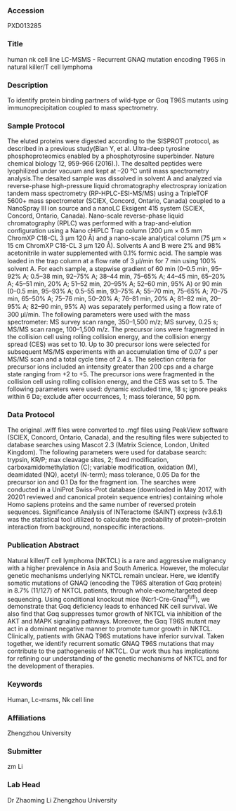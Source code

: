 ### Accession
PXD013285

### Title
human nk cell line LC-MSMS -  Recurrent GNAQ mutation encoding T96S in natural killer/T cell lymphoma

### Description
To identify protein binding partners of wild-type or Gαq T96S mutants using immunoprecipitation coupled to mass spectrometry.

### Sample Protocol
The eluted proteins were digested according to the SISPROT protocol, as described in a previous study(Bian Y, et al. Ultra-deep tyrosine phosphoproteomics enabled by a phosphotyrosine superbinder. Nature chemical biology 12, 959-966 (2016).). The desalted peptides were lyophilized under vacuum and kept at –20 °C until mass spectrometry analysis.The desalted sample was dissolved in solvent A and analyzed via reverse-phase high-pressure liquid chromatography electrospray ionization tandem mass spectrometry (RP-HPLC-ESI-MS/MS) using a TripleTOF 5600+ mass spectrometer (SCIEX, Concord, Ontario, Canada) coupled to a NanoSpray III ion source and a nanoLC Eksigent 415 system (SCIEX, Concord, Ontario, Canada). Nano-scale reverse-phase liquid chromatography (RPLC) was performed with a trap-and-elution configuration using a Nano cHiPLC Trap column (200 μm × 0.5 mm ChromXP C18-CL 3 μm 120 Å) and a nano-scale analytical column (75 μm × 15 cm ChromXP C18-CL 3 μm 120 Å). Solvents A and B were 2% and 98% acetonitrile in water supplemented with 0.1% formic acid. The sample was loaded in the trap column at a ﬂow rate of 3 μl/min for 7 min using 100% solvent A. For each sample, a stepwise gradient of 60 min (0–0.5 min, 95–92% A; 0.5–38 min, 92–75% A; 38–44 min, 75–65% A; 44–45 min, 65–20% A; 45–51 min, 20% A; 51–52 min, 20–95% A; 52–60 min, 95% A) or 90 min (0–0.5 min, 95–93% A; 0.5–55 min, 93–75% A; 55–70 min, 75–65% A; 70–75 min, 65–50% A; 75–76 min, 50–20% A; 76–81 min, 20% A; 81–82 min, 20–95% A; 82–90 min, 95% A) was separately performed using a ﬂow rate of 300 μl/min. The following parameters were used with the mass spectrometer: MS survey scan range, 350–1,500 m/z; MS survey, 0.25 s; MS/MS scan range, 100–1,500 m/z. The precursor ions were fragmented in the collision cell using rolling collision energy, and the collision energy spread (CES) was set to 10. Up to 30 precursor ions were selected for subsequent MS/MS experiments with an accumulation time of 0.07 s per MS/MS scan and a total cycle time of 2.4 s. The selection criteria for precursor ions included an intensity greater than 200 cps and a charge state ranging from +2 to +5. The precursor ions were fragmented in the collision cell using rolling collision energy, and the CES was set to 5. The following parameters were used: dynamic excluded time, 18 s; ignore peaks within 6 Da; exclude after occurrences, 1; mass tolerance, 50 ppm.

### Data Protocol
The original .wiff files were converted to .mgf files using PeakView software (SCIEX, Concord, Ontario, Canada), and the resulting files were subjected to database searches using Mascot 2.3 (Matrix Science, London, United Kingdom). The following parameters were used for database search: trypsin, KR/P; max cleavage sites, 2; fixed modification, carboxamidomethylation (C); variable modification, oxidation (M), deamidated (NQ), acetyl (N-term); mass tolerance, 0.05 Da for the precursor ion and 0.1 Da for the fragment ion. The searches were conducted in a UniProt Swiss-Prot database (downloaded in May 2017, with 20201 reviewed and canonical protein sequence entries) containing whole Homo sapiens proteins and the same number of reversed protein sequences. Significance Analysis of INTeractome (SAINT) express (v3.6.1) was the statistical tool utilized to calculate the probability of protein–protein interaction from background, nonspecific interactions.

### Publication Abstract
Natural killer/T cell lymphoma (NKTCL) is a rare and aggressive malignancy with a higher prevalence in Asia and South America. However, the molecular genetic mechanisms underlying NKTCL remain unclear. Here, we identify somatic mutations of GNAQ (encoding the T96S alteration of G&#x3b1;q protein) in 8.7% (11/127) of NKTCL patients, through whole-exome/targeted deep sequencing. Using conditional knockout mice (Ncr1-Cre-Gnaq<sup>fl/fl</sup>), we demonstrate that G&#x3b1;q deficiency leads to enhanced NK cell survival. We also find that G&#x3b1;q suppresses tumor growth of NKTCL via inhibition of the AKT and MAPK signaling pathways. Moreover, the G&#x3b1;q T96S mutant may act in a dominant negative manner to promote tumor growth in NKTCL. Clinically, patients with GNAQ T96S mutations have inferior survival. Taken together, we identify recurrent somatic GNAQ T96S mutations that may contribute to the pathogenesis of NKTCL. Our work thus has implications for refining our understanding of the genetic mechanisms of NKTCL and for the development of therapies.

### Keywords
Human, Lc-msms, Nk cell line

### Affiliations
Zhengzhou University

### Submitter
zm Li

### Lab Head
Dr Zhaoming Li
Zhengzhou University


